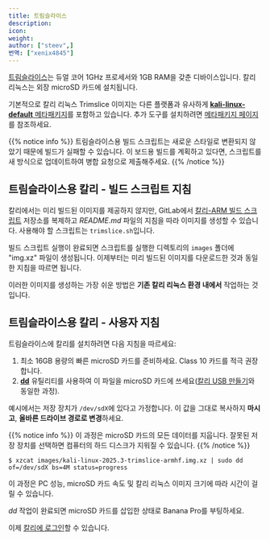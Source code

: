 ```yaml
---
title: 트림슬라이스
description:
icon:
weight:
author: ["steev",]
번역: ["xenix4845"]
---
```


[트림슬라이스](http://www.compulab.co.il/utilite-computer/web/trim-slice)는 듀얼 코어 1GHz 프로세서와 1GB RAM을 갖춘 디바이스입니다. 칼리 리눅스는 외장 microSD 카드에 설치됩니다.

기본적으로 칼리 리눅스 Trimslice 이미지는 다른 플랫폼과 유사하게 [**kali-linux-default** 메타패키지](/docs/general-use/metapackages/)를 포함하고 있습니다. 추가 도구를 설치하려면 [메타패키지 페이지](/docs/general-use/metapackages/)를 참조하세요.

{{% notice info %}}
트림슬라이스용 빌드 스크립트는 새로운 스타일로 변환되지 않았기 때문에 빌드가 실패할 수 있습니다. 이 보드용 빌드를 계획하고 있다면, 스크립트를 새 방식으로 업데이트하여 병합 요청으로 제출해주세요.
{{% /notice %}}

## 트림슬라이스용 칼리 - 빌드 스크립트 지침

칼리에서는 미리 빌드된 이미지를 제공하지 않지만, GitLab에서 [칼리-ARM 빌드 스크립트](https://gitlab.com/kalilinux/build-scripts/kali-arm) 저장소를 복제하고 _README.md_ 파일의 지침을 따라 이미지를 생성할 수 있습니다. 사용해야 할 스크립트는 `trimslice.sh`입니다.

빌드 스크립트 실행이 완료되면 스크립트를 실행한 디렉토리의 `images` 폴더에 "img.xz" 파일이 생성됩니다. 이제부터는 미리 빌드된 이미지를 다운로드한 것과 동일한 지침을 따르면 됩니다.

이러한 이미지를 생성하는 가장 쉬운 방법은 **기존 칼리 리눅스 환경 내에서** 작업하는 것입니다.

## 트림슬라이스용 칼리 - 사용자 지침

트림슬라이스에 칼리를 설치하려면 다음 지침을 따르세요:

1. 최소 16GB 용량의 빠른 microSD 카드를 준비하세요. Class 10 카드를 적극 권장합니다.
2. **[dd](https://manpages.debian.org/testing/coreutils/dd.1.en.html)** 유틸리티를 사용하여 이 파일을 microSD 카드에 쓰세요([칼리 USB 만들기](/docs/usb/live-usb-install-with-windows/)와 동일한 과정).

예시에서는 저장 장치가 `/dev/sdX`에 있다고 가정합니다. 이 값을 그대로 복사하지 **마시고**, **올바른 드라이브 경로로 변경**하세요.

{{% notice info %}}
이 과정은 microSD 카드의 모든 데이터를 지웁니다. 잘못된 저장 장치를 선택하면 컴퓨터의 하드 디스크가 지워질 수 있습니다.
{{% /notice %}}

```console
$ xzcat images/kali-linux-2025.3-trimslice-armhf.img.xz | sudo dd of=/dev/sdX bs=4M status=progress
```

이 과정은 PC 성능, microSD 카드 속도 및 칼리 리눅스 이미지 크기에 따라 시간이 걸릴 수 있습니다.

_dd_ 작업이 완료되면 microSD 카드를 삽입한 상태로 Banana Pro를 부팅하세요.

이제 [칼리에 로그인](/docs/introduction/default-credentials/)할 수 있습니다.
